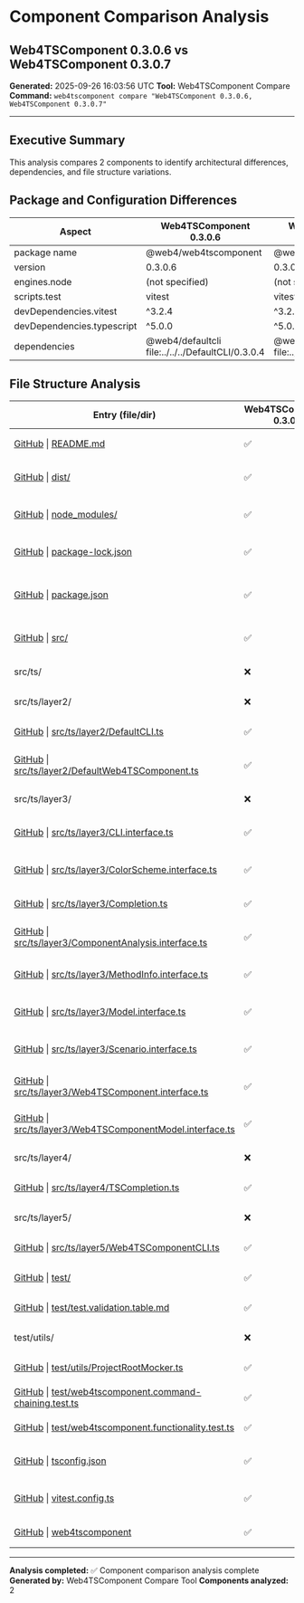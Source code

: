 # Component Comparison Analysis
## Web4TSComponent 0.3.0.6 vs Web4TSComponent 0.3.0.7

**Generated:** 2025-09-26 16:03:56 UTC
**Tool:** Web4TSComponent Compare
**Command:** `web4tscomponent compare "Web4TSComponent 0.3.0.6, Web4TSComponent 0.3.0.7"`

---

## Executive Summary

This analysis compares 2 components to identify architectural differences, dependencies, and file structure variations.

## Package and Configuration Differences

| Aspect | Web4TSComponent 0.3.0.6 | Web4TSComponent 0.3.0.7 |
|---|---|---|
| package name | @web4/web4tscomponent | @web4/web4tscomponent |
| version | 0.3.0.6 | 0.3.0.7 |
| engines.node | (not specified) | (not specified) |
| scripts.test | vitest | vitest |
| devDependencies.vitest | ^3.2.4 | ^3.2.4 |
| devDependencies.typescript | ^5.0.0 | ^5.0.0 |
| dependencies | @web4/defaultcli file:../../../DefaultCLI/0.3.0.4 | @web4/defaultcli file:../../../DefaultCLI/0.3.0.4 |

## File Structure Analysis

| Entry (file/dir) | Web4TSComponent 0.3.0.6 | Web4TSComponent 0.3.0.7 | Purpose | Similarity |
|---|---|---|---|---|
| [GitHub](https://github.com/Cerulean-Circle-GmbH/Web4Articles/tree/dev/0306/components/Web4TSComponent/0.3.0.6/README.md) \| [README.md](README.md) | ✅ | ✅ | Component documentation | 🟨 Similar (W+W) |
| [GitHub](https://github.com/Cerulean-Circle-GmbH/Web4Articles/tree/dev/0306/components/Web4TSComponent/0.3.0.6/dist/) \| [dist/](dist/) | ✅ | ❌ | Compiled JS and type declarations | 🟪 Unique – W |
| [GitHub](https://github.com/Cerulean-Circle-GmbH/Web4Articles/tree/dev/0306/components/Web4TSComponent/0.3.0.6/node_modules/) \| [node_modules/](node_modules/) | ✅ | ❌ | Installed dependencies directory | 🟪 Unique – W |
| [GitHub](https://github.com/Cerulean-Circle-GmbH/Web4Articles/tree/dev/0306/components/Web4TSComponent/0.3.0.6/package-lock.json) \| [package-lock.json](package-lock.json) | ✅ | ✅ | Deterministic dependency lockfile | 🟨 Similar (W+W) |
| [GitHub](https://github.com/Cerulean-Circle-GmbH/Web4Articles/tree/dev/0306/components/Web4TSComponent/0.3.0.6/package.json) \| [package.json](package.json) | ✅ | ✅ | Package metadata, scripts, entry points | 🟨 Similar (W+W) |
| [GitHub](https://github.com/Cerulean-Circle-GmbH/Web4Articles/tree/dev/0306/components/Web4TSComponent/0.3.0.6/src/) \| [src/](src/) | ✅ | ✅ | Source code (layers 2/3/4/5) | 🟩 Identical |
| src/ts/ | ❌ | ❌ | Component file | 🟥 Different |
| src/ts/layer2/ | ❌ | ❌ | Implementation layer | 🟥 Different |
| [GitHub](https://github.com/Cerulean-Circle-GmbH/Web4Articles/tree/dev/0306/components/Web4TSComponent/0.3.0.6/src/ts/layer2/DefaultCLI.ts) \| [src/ts/layer2/DefaultCLI.ts](src/ts/layer2/DefaultCLI.ts) | ✅ | ✅ | CLI entry | 🟨 Similar (W+W) |
| [GitHub](https://github.com/Cerulean-Circle-GmbH/Web4Articles/tree/dev/0306/components/Web4TSComponent/0.3.0.6/src/ts/layer2/DefaultWeb4TSComponent.ts) \| [src/ts/layer2/DefaultWeb4TSComponent.ts](src/ts/layer2/DefaultWeb4TSComponent.ts) | ✅ | ✅ | Core component implementation | 🟨 Similar (W+W) |
| src/ts/layer3/ | ❌ | ❌ | Interface layer | 🟥 Different |
| [GitHub](https://github.com/Cerulean-Circle-GmbH/Web4Articles/tree/dev/0306/components/Web4TSComponent/0.3.0.6/src/ts/layer3/CLI.interface.ts) \| [src/ts/layer3/CLI.interface.ts](src/ts/layer3/CLI.interface.ts) | ✅ | ✅ | TypeScript interface definition | 🟨 Similar (W+W) |
| [GitHub](https://github.com/Cerulean-Circle-GmbH/Web4Articles/tree/dev/0306/components/Web4TSComponent/0.3.0.6/src/ts/layer3/ColorScheme.interface.ts) \| [src/ts/layer3/ColorScheme.interface.ts](src/ts/layer3/ColorScheme.interface.ts) | ✅ | ✅ | TypeScript interface definition | 🟨 Similar (W+W) |
| [GitHub](https://github.com/Cerulean-Circle-GmbH/Web4Articles/tree/dev/0306/components/Web4TSComponent/0.3.0.6/src/ts/layer3/Completion.ts) \| [src/ts/layer3/Completion.ts](src/ts/layer3/Completion.ts) | ✅ | ✅ | Interface layer | 🟨 Similar (W+W) |
| [GitHub](https://github.com/Cerulean-Circle-GmbH/Web4Articles/tree/dev/0306/components/Web4TSComponent/0.3.0.6/src/ts/layer3/ComponentAnalysis.interface.ts) \| [src/ts/layer3/ComponentAnalysis.interface.ts](src/ts/layer3/ComponentAnalysis.interface.ts) | ✅ | ✅ | TypeScript interface definition | 🟨 Similar (W+W) |
| [GitHub](https://github.com/Cerulean-Circle-GmbH/Web4Articles/tree/dev/0306/components/Web4TSComponent/0.3.0.6/src/ts/layer3/MethodInfo.interface.ts) \| [src/ts/layer3/MethodInfo.interface.ts](src/ts/layer3/MethodInfo.interface.ts) | ✅ | ✅ | TypeScript interface definition | 🟨 Similar (W+W) |
| [GitHub](https://github.com/Cerulean-Circle-GmbH/Web4Articles/tree/dev/0306/components/Web4TSComponent/0.3.0.6/src/ts/layer3/Model.interface.ts) \| [src/ts/layer3/Model.interface.ts](src/ts/layer3/Model.interface.ts) | ✅ | ✅ | TypeScript interface definition | 🟨 Similar (W+W) |
| [GitHub](https://github.com/Cerulean-Circle-GmbH/Web4Articles/tree/dev/0306/components/Web4TSComponent/0.3.0.6/src/ts/layer3/Scenario.interface.ts) \| [src/ts/layer3/Scenario.interface.ts](src/ts/layer3/Scenario.interface.ts) | ✅ | ✅ | TypeScript interface definition | 🟨 Similar (W+W) |
| [GitHub](https://github.com/Cerulean-Circle-GmbH/Web4Articles/tree/dev/0306/components/Web4TSComponent/0.3.0.6/src/ts/layer3/Web4TSComponent.interface.ts) \| [src/ts/layer3/Web4TSComponent.interface.ts](src/ts/layer3/Web4TSComponent.interface.ts) | ✅ | ✅ | TypeScript interface definition | 🟨 Similar (W+W) |
| [GitHub](https://github.com/Cerulean-Circle-GmbH/Web4Articles/tree/dev/0306/components/Web4TSComponent/0.3.0.6/src/ts/layer3/Web4TSComponentModel.interface.ts) \| [src/ts/layer3/Web4TSComponentModel.interface.ts](src/ts/layer3/Web4TSComponentModel.interface.ts) | ✅ | ✅ | TypeScript interface definition | 🟨 Similar (W+W) |
| src/ts/layer4/ | ❌ | ❌ | Service layer | 🟥 Different |
| [GitHub](https://github.com/Cerulean-Circle-GmbH/Web4Articles/tree/dev/0306/components/Web4TSComponent/0.3.0.6/src/ts/layer4/TSCompletion.ts) \| [src/ts/layer4/TSCompletion.ts](src/ts/layer4/TSCompletion.ts) | ✅ | ✅ | Service layer | 🟨 Similar (W+W) |
| src/ts/layer5/ | ❌ | ❌ | CLI layer | 🟥 Different |
| [GitHub](https://github.com/Cerulean-Circle-GmbH/Web4Articles/tree/dev/0306/components/Web4TSComponent/0.3.0.6/src/ts/layer5/Web4TSComponentCLI.ts) \| [src/ts/layer5/Web4TSComponentCLI.ts](src/ts/layer5/Web4TSComponentCLI.ts) | ✅ | ✅ | CLI entry | 🟨 Similar (W+W) |
| [GitHub](https://github.com/Cerulean-Circle-GmbH/Web4Articles/tree/dev/0306/components/Web4TSComponent/0.3.0.6/test/) \| [test/](test/) | ✅ | ✅ | Automated test specs | 🟩 Identical |
| [GitHub](https://github.com/Cerulean-Circle-GmbH/Web4Articles/tree/dev/0306/components/Web4TSComponent/0.3.0.6/test/test.validation.table.md) \| [test/test.validation.table.md](test/test.validation.table.md) | ✅ | ✅ | Component file | 🟨 Similar (W+W) |
| test/utils/ | ❌ | ❌ | Component file | 🟥 Different |
| [GitHub](https://github.com/Cerulean-Circle-GmbH/Web4Articles/tree/dev/0306/components/Web4TSComponent/0.3.0.6/test/utils/ProjectRootMocker.ts) \| [test/utils/ProjectRootMocker.ts](test/utils/ProjectRootMocker.ts) | ✅ | ✅ | Component file | 🟨 Similar (W+W) |
| [GitHub](https://github.com/Cerulean-Circle-GmbH/Web4Articles/tree/dev/0306/components/Web4TSComponent/0.3.0.6/test/web4tscomponent.command-chaining.test.ts) \| [test/web4tscomponent.command-chaining.test.ts](test/web4tscomponent.command-chaining.test.ts) | ✅ | ✅ | Component test specs | 🟨 Similar (W+W) |
| [GitHub](https://github.com/Cerulean-Circle-GmbH/Web4Articles/tree/dev/0306/components/Web4TSComponent/0.3.0.6/test/web4tscomponent.functionality.test.ts) \| [test/web4tscomponent.functionality.test.ts](test/web4tscomponent.functionality.test.ts) | ✅ | ✅ | Component test specs | 🟨 Similar (W+W) |
| [GitHub](https://github.com/Cerulean-Circle-GmbH/Web4Articles/tree/dev/0306/components/Web4TSComponent/0.3.0.6/tsconfig.json) \| [tsconfig.json](tsconfig.json) | ✅ | ✅ | TypeScript compiler configuration | 🟨 Similar (W+W) |
| [GitHub](https://github.com/Cerulean-Circle-GmbH/Web4Articles/tree/dev/0306/components/Web4TSComponent/0.3.0.6/vitest.config.ts) \| [vitest.config.ts](vitest.config.ts) | ✅ | ✅ | Vitest test runner configuration | 🟨 Similar (W+W) |
| [GitHub](https://github.com/Cerulean-Circle-GmbH/Web4Articles/tree/dev/0306/components/Web4TSComponent/0.3.0.6/web4tscomponent) \| [web4tscomponent](web4tscomponent) | ✅ | ✅ | Component file | 🟨 Similar (W+W) |

---

**Analysis completed:** ✅ Component comparison analysis complete
**Generated by:** Web4TSComponent Compare Tool
**Components analyzed:** 2